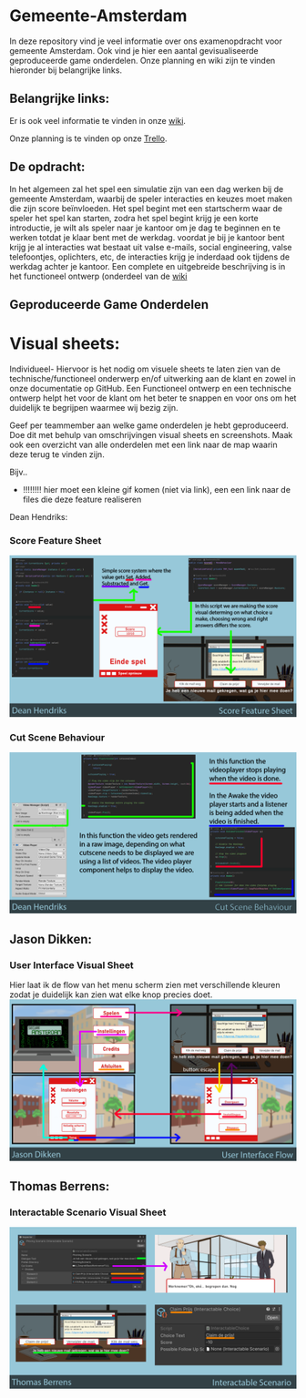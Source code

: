 # Gemeente-Amsterdam

In deze repository vind je veel informatie over ons examenopdracht voor gemeente Amsterdam. Ook vind je hier een aantal gevisualiseerde geproduceerde game onderdelen. 
Onze planning en wiki zijn te vinden hieronder bij belangrijke links.

## Belangrijke links:
Er is ook veel informatie te vinden in onze [wiki](https://github.com/thomasberrens/Gemeente-Amsterdam/wiki).

Onze planning is te vinden op onze [Trello](https://trello.com/b/I5btxegt/gemeente-amsterdam).

## De opdracht:
In het algemeen zal het spel een simulatie zijn van een dag werken bij de gemeente Amsterdam, waarbij de speler interacties en keuzes moet maken die zijn score beïnvloeden. Het spel begint met een startscherm waar de speler het spel kan starten, zodra het spel begint krijg je een korte introductie, je wilt als speler naar je kantoor om je dag te beginnen en te werken totdat je klaar bent met de werkdag. voordat je bij je kantoor bent krijg je al interacties wat bestaat uit valse e-mails, social engineering, valse telefoontjes, oplichters, etc, de interacties krijg je inderdaad ook tijdens de werkdag achter je kantoor.
Een complete en uitgebreide beschrijving is in het functioneel ontwerp (onderdeel van de [wiki](https://github.com/thomasberrens/Gemeente-Amsterdam/wiki/Functioneel-Ontwerp)

## Geproduceerde Game Onderdelen

# Visual sheets:
Individueel- Hiervoor is het nodig om visuele sheets te laten zien van de technische/functioneel onderwerp en/of uitwerking aan de klant en zowel in onze documentatie op GitHub. 
Een Functioneel ontwerp en een technische ontwerp helpt het voor de klant om het beter te snappen en voor ons om het duidelijk te begrijpen waarmee wij bezig zijn.

Geef per teammember aan welke game onderdelen je hebt geproduceerd. Doe dit met behulp van omschrijvingen visual sheets en screenshots.
Maak ook een overzicht van alle onderdelen met een link naar de map waarin deze terug te vinden zijn.

Bijv..

  * !!!!!!!! hier moet een kleine gif komen (niet via link), een een link naar de files die deze feature realiseren

Dean Hendriks:

  ### Score Feature Sheet
  ![Score Feature Sheet](https://github.com/thomasberrens/Gemeente-Amsterdam/blob/master/Wiki/VS_Score_Feature_Sheet.png?raw=true)

  ### Cut Scene Behaviour
  ![Cut Scene Behaviour](https://github.com/thomasberrens/Gemeente-Amsterdam/blob/master/Wiki/VS_Cut_Scene_Behaviour_Sheet.png?raw=true)

## Jason Dikken:
 ### User Interface Visual Sheet
 
 Hier laat ik de flow van het menu scherm zien met verschillende kleuren zodat je duidelijk kan zien wat elke knop precies doet.
  ![User Interface Visual Sheet](https://github.com/thomasberrens/Gemeente-Amsterdam/blob/master/Wiki/VS_User_Interface_Flow.png?raw=true)

## Thomas Berrens:
 ### Interactable Scenario Visual Sheet
  ![User Interface Visual Sheet](https://github.com/thomasberrens/Gemeente-Amsterdam/blob/master/Wiki/VS_Interactable_Scenario.png?raw=true)
